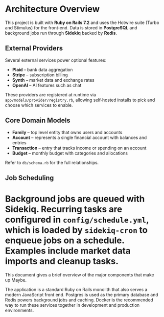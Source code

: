 # Architecture Overview


This project is built with **Ruby on Rails 7.2** and uses the Hotwire suite (Turbo
and Stimulus) for the front‑end. Data is stored in **PostgreSQL** and background
jobs run through **Sidekiq** backed by **Redis**.

## External Providers

Several external services power optional features:

- **Plaid** – bank data aggregation
- **Stripe** – subscription billing
- **Synth** – market data and exchange rates
- **OpenAI** – AI features such as chat

These providers are registered at runtime via
`app/models/provider/registry.rb`, allowing self‑hosted installs to pick and
choose which services to enable.

## Core Domain Models

- **Family** – top level entity that owns users and accounts
- **Account** – represents a single financial account with balances and entries
- **Transaction** – entry that tracks income or spending on an account
- **Budget** – monthly budget with categories and allocations

Refer to `db/schema.rb` for the full relationships.

## Job Scheduling

Background jobs are queued with Sidekiq. Recurring tasks are configured in
`config/schedule.yml`, which is loaded by `sidekiq-cron` to enqueue jobs on a
schedule. Examples include market data imports and cleanup tasks.
=======
This document gives a brief overview of the major components that make up Maybe.

The application is a standard Ruby on Rails monolith that also serves a modern JavaScript front end. Postgres is used as the primary database and Redis powers background jobs and caching. Docker is the recommended way to run these services together in development and production environments.
